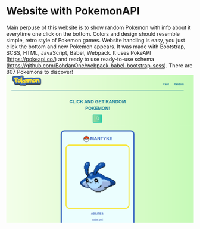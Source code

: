 # Website with PokemonAPI
Main perpuse of this website is to show random Pokemon with info about it everytime one click on the bottom. 
Colors and design should resemble simple, retro style of Pokemon games. 
Website handling is easy, you just click the bottom and new Pokemon appears.
It was made with Bootstrap, SCSS, HTML, JavaScript, Babel, Webpack.
It uses PokeAPI (https://pokeapi.co/) and ready to use ready-to-use schema (https://github.com/BohdanOne/webpack-babel-bootstrap-scss). 
There are 807 Pokemons to discover!
![Website screenshot](1.PNG)
